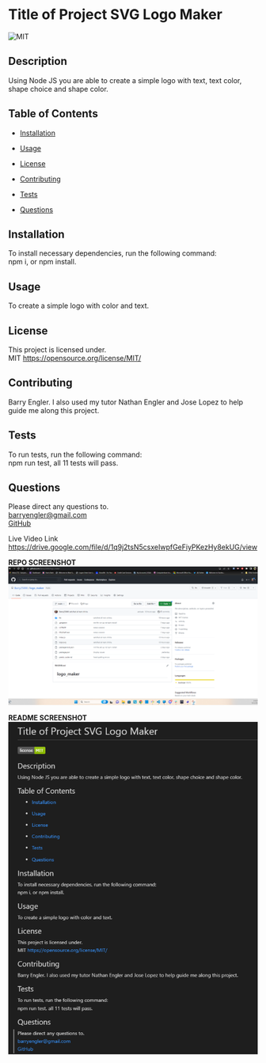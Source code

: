 # Title of Project SVG Logo Maker

![MIT](https://img.shields.io/badge/license-MIT-green)

## Description

Using Node JS you are able to create a simple logo with text, text color, shape choice and shape color.

## Table of Contents

- [Installation](#installation)

- [Usage](#usage)

- [License](#license)

- [Contributing](#contributing)

- [Tests](#tests)

- [Questions](#questions)

## Installation

To install necessary dependencies, run the following command: <br>
npm i, or npm install.

## Usage

To create a simple logo with color and text.

## License

This project is licensed under. <br>
MIT
https://opensource.org/license/MIT/

## Contributing

Barry Engler. I also used my tutor Nathan Engler and Jose Lopez to help guide me along this project.

## Tests

To run tests, run the following command: <br>
npm run test, all 11 tests will pass.

## Questions

Please direct any questions to.<br>
barryengler@gmail.com <br>
[GitHub](https://github.com/Barry25000)

Live Video Link https://drive.google.com/file/d/1q9j2tsN5csxeIwpfGeFiyPKezHy8ekUG/view

<b>REPO SCREENSHOT</b>
![repo screenshot](https://github.com/Barry25000/logo_maker/blob/main/lib/images/Repo_screenshot.png)

<b>README SCREENSHOT<b><br>
![README](https://github.com/Barry25000/logo_maker/blob/main/lib/images/readme_screenshot.png)
